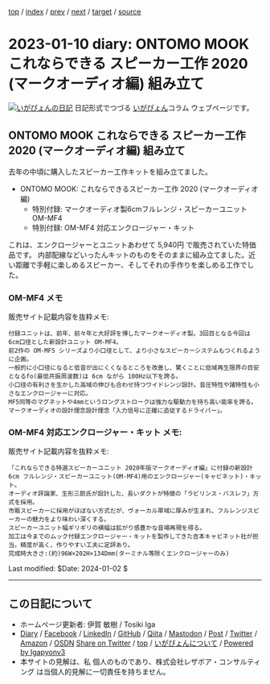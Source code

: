 [top](../index.html) 
 / [index](index.html) 
 / [prev](ig230105.html) 
 / [next](ig230124.html) 
 / [target](https://www.igapyon.jp/igapyon/diary/2023/ig230110.html) 
 / [source](https://github.com/igapyon/diary/blob/master/2023/ig230110.src.md) 

2023-01-10 diary: ONTOMO MOOK これならできる スピーカー工作 2020 (マークオーディオ編) 組み立て
=====================================================================================================
[![いがぴょんの日記](https://www.igapyon.jp/igapyon/diary/images/iga202308_64.jpg "いがぴょん")](https://www.igapyon.jp/igapyon/diary/memo/memoigapyon.html) 日記形式でつづる [いがぴょん](https://www.igapyon.jp/igapyon/diary/memo/memoigapyon.html)コラム ウェブページです。

## ONTOMO MOOK これならできる スピーカー工作 2020 (マークオーディオ編) 組み立て

去年の中頃に購入したスピーカー工作キットを組み立てました。

- ONTOMO MOOK: これならできるスピーカー工作 2020 (マークオーディオ編)
    - 特別付録: マークオーディオ製6cmフルレンジ・スピーカーユニット OM-MF4
    - 特別付録: OM-MF4 対応エンクロージャー・キット

これは、エンクロージャーとユニットあわせて 5,940円 で販売されていた特価品です。
内部配線などいったんキットのものをそのままに組み立てました。近い距離で手軽に楽しめるスピーカー、そしてそれの手作りを楽しめる工作でした。

### OM-MF4 メモ

販売サイト記載内容を抜粋メモ:

```
付録ユニットは、前年、前々年と大好評を博したマークオーディオ製。3回目となる今回は 6cm口径とした新設計ユニット OM-MF4。
前2作の OM-MF5 シリーズより小口径として、より小さなスピーカーシステムもつくれるように企画。
一般的に小口径になると低音が出にくくなるところを改善し、驚くことに低域再生限界の目安となるfo(最低共振周波数)は 6cm ながら 100Hz以下を誇る。
小口径の有利さを生かした高域の伸びも合わせ持つワイドレンジ設計。音圧特性や諸特性も小さなエンクロージャーに対応。
MF5同等のマグネットや4mmというロングストロークは強力な駆動力を持ち高い能率を誇る。
マークオーディオの設計理念設計理念「入力信号に正確に追従するドライバー」。
```

### OM-MF4 対応エンクロージャー・キット メモ:

販売サイト記載内容を抜粋メモ:

```
「これならできる特選スピーカーユニット 2020年版マークオーディオ編」に付録の新設計 6cm フルレンジ・スピーカーユニット(OM-MF4)用のエンクロージャー(キャビネット)・キット。
オーディオ評論家、生形三郎氏が設計した、長いダクトが特徴の「ラビリンス・バスレフ」方式を採用。
市販スピーカーに採用がほぼない方式だが、ヴォーカル帯域に厚みが生まれ、フルレンジスピーカーの魅力をより味わい深くする。
スピーカーユニット幅ギリギリの横幅は拡がり感豊かな音場再現を得る。
加工は今までのムック付録エンクロージャー・キットを製作してきた吉本キャビネット社が担当。精度が高く、作りやすい工夫に定評あり。
完成時大きさ:(約)96W×202H×134Dmm(ターミナル等除くエンクロージャーのみ)
```

Last modified: $Date: 2024-01-02 $


----------------------------------------------------------------------------------------------------

## この日記について

* ホームページ更新者: 伊賀 敏樹 / Tosiki Iga
* [Diary](https://www.igapyon.jp/igapyon/diary/) / [Facebook](https://www.facebook.com/igapyon) / [LinkedIn](https://www.linkedin.com/in/toshikiiga) / [GitHub](https://github.com/igapyon) / [Qiita](https://qiita.com/igapyon) / [Mastodon](https://social.vivaldi.net/@igapyon) / [Post](https://post.news/igapyon) / [Twitter](https://twitter.com/ToshikiIga) / [Amazon](https://www.amazon.co.jp/%E4%BC%8A%E8%B3%80-%E6%95%8F%E6%A8%B9/e/B004LTQWCQ) / [OSDN](https://ja.osdn.net/users/iga/)
[Share on Twitter](https://twitter.com/intent/tweet?hashtags=igapyon%2Cdiary%2C%E3%81%84%E3%81%8C%E3%81%B4%E3%82%87%E3%82%93&text=ONTOMO+MOOK+%E3%81%93%E3%82%8C%E3%81%AA%E3%82%89%E3%81%A7%E3%81%8D%E3%82%8B+%E3%82%B9%E3%83%94%E3%83%BC%E3%82%AB%E3%83%BC%E5%B7%A5%E4%BD%9C+2020+%28%E3%83%9E%E3%83%BC%E3%82%AF%E3%82%AA%E3%83%BC%E3%83%87%E3%82%A3%E3%82%AA%E7%B7%A8%29+%E7%B5%84%E3%81%BF%E7%AB%8B%E3%81%A6&url=https%3A%2F%2Fwww.igapyon.jp%2Figapyon%2Fdiary%2F2023%2Fig230110.html) / [top](../index.html) / [いがぴょんについて](https://www.igapyon.jp/igapyon/diary/memo/memoigapyon.html) / [Powered by Igapyonv3](https://github.com/igapyon/igapyonv3)
* 本サイトの見解は、私 個人のものであり、株式会社レザボア・コンサルティング は当個人的見解に一切責任を持ちません。 
